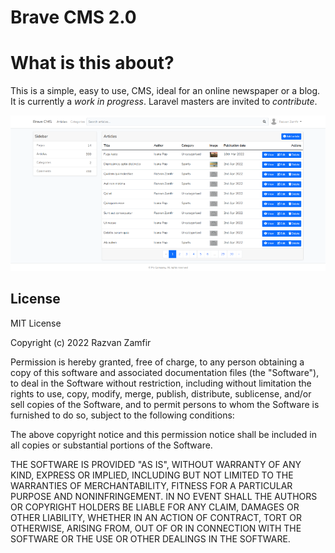 # Brave CMS 2.0

# What is this about? 

This is a simple, easy to use, CMS, ideal for an online newspaper or a blog. It is currently a *work in progress*. Laravel masters are invited to *contribute*.

![Dashboard preview](https://github.com/Ajax30/BraveCMS-2.0/blob/main/preview.png)

## License

MIT License

Copyright (c) 2022 Razvan Zamfir

Permission is hereby granted, free of charge, to any person obtaining a copy
of this software and associated documentation files (the "Software"), to deal
in the Software without restriction, including without limitation the rights
to use, copy, modify, merge, publish, distribute, sublicense, and/or sell
copies of the Software, and to permit persons to whom the Software is
furnished to do so, subject to the following conditions:

The above copyright notice and this permission notice shall be included in all
copies or substantial portions of the Software.

THE SOFTWARE IS PROVIDED "AS IS", WITHOUT WARRANTY OF ANY KIND, EXPRESS OR
IMPLIED, INCLUDING BUT NOT LIMITED TO THE WARRANTIES OF MERCHANTABILITY,
FITNESS FOR A PARTICULAR PURPOSE AND NONINFRINGEMENT. IN NO EVENT SHALL THE
AUTHORS OR COPYRIGHT HOLDERS BE LIABLE FOR ANY CLAIM, DAMAGES OR OTHER
LIABILITY, WHETHER IN AN ACTION OF CONTRACT, TORT OR OTHERWISE, ARISING FROM,
OUT OF OR IN CONNECTION WITH THE SOFTWARE OR THE USE OR OTHER DEALINGS IN THE
SOFTWARE.